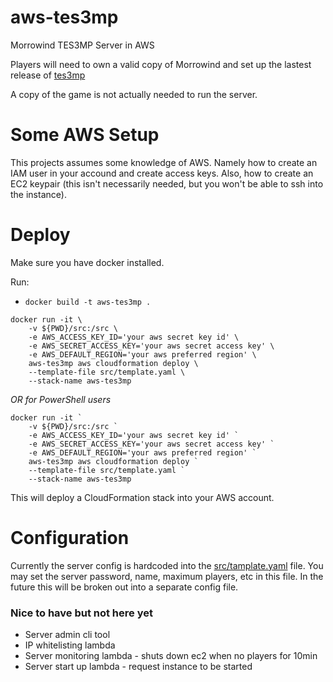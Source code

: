 # aws-tes3mp

Morrowind TES3MP Server in AWS

Players will need to own a valid copy of Morrowind and set up the lastest release of [tes3mp](https://github.com/TES3MP/openmw-tes3mp/releases)

A copy of the game is not actually needed to run the server.

# Some AWS Setup

This projects assumes some knowledge of AWS. Namely how to create an IAM user in your accound and create access keys. Also, how to create an EC2 keypair (this isn't necessarily needed, but you won't be able to ssh into the instance).

# Deploy

Make sure you have docker installed.

Run:
- `docker build -t aws-tes3mp .`

```
docker run -it \
	-v ${PWD}/src:/src \
	-e AWS_ACCESS_KEY_ID='your aws secret key id' \
	-e AWS_SECRET_ACCESS_KEY='your aws secret access key' \
	-e AWS_DEFAULT_REGION='your aws preferred region' \
	aws-tes3mp aws cloudformation deploy \
	--template-file src/template.yaml \
	--stack-name aws-tes3mp 
```

*OR for PowerShell users*

```
docker run -it ` 
	-v ${PWD}/src:/src `
	-e AWS_ACCESS_KEY_ID='your aws secret key id' `
	-e AWS_SECRET_ACCESS_KEY='your aws secret access key' `
	-e AWS_DEFAULT_REGION='your aws preferred region' `
	aws-tes3mp aws cloudformation deploy `
	--template-file src/template.yaml `
	--stack-name aws-tes3mp
```

This will deploy a CloudFormation stack into your AWS account.

# Configuration

Currently the server config is hardcoded into the [src/tamplate.yaml](https://github.com/team-unhinged/aws-tes3mp/blob/master/src/template.yaml#L34) file. You may set the server password, name, maximum players, etc in this file. In the future this will be broken out into a separate config file.

### Nice to have but not here yet

- Server admin cli tool
- IP whitelisting lambda
- Server monitoring lambda - shuts down ec2 when no players for 10min
- Server start up lambda - request instance to be started
